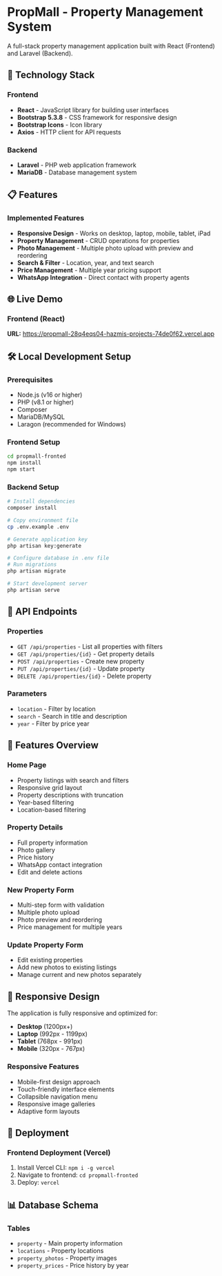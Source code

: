 # PropMall - Property Management System

A full-stack property management application built with React (Frontend) and Laravel (Backend).

## 🚀 Technology Stack

### Frontend
- **React** - JavaScript library for building user interfaces
- **Bootstrap 5.3.8** - CSS framework for responsive design
- **Bootstrap Icons** - Icon library
- **Axios** - HTTP client for API requests

### Backend
- **Laravel** - PHP web application framework
- **MariaDB** - Database management system

## 📋 Features

### Implemented Features
- **Responsive Design** - Works on desktop, laptop, mobile, tablet, iPad
- **Property Management** - CRUD operations for properties
- **Photo Management** - Multiple photo upload with preview and reordering
- **Search & Filter** - Location, year, and text search
- **Price Management** - Multiple year pricing support
- **WhatsApp Integration** - Direct contact with property agents


## 🌐 Live Demo

### Frontend (React)
**URL:** https://propmall-28q4eqs04-hazmis-projects-74de0f62.vercel.app

## 🛠️ Local Development Setup

### Prerequisites
- Node.js (v16 or higher)
- PHP (v8.1 or higher)
- Composer
- MariaDB/MySQL
- Laragon (recommended for Windows)

### Frontend Setup
```bash
cd propmall-fronted
npm install
npm start
```

### Backend Setup
```bash
# Install dependencies
composer install

# Copy environment file
cp .env.example .env

# Generate application key
php artisan key:generate

# Configure database in .env file
# Run migrations
php artisan migrate

# Start development server
php artisan serve
```


## 🔧 API Endpoints

### Properties
- `GET /api/properties` - List all properties with filters
- `GET /api/properties/{id}` - Get property details
- `POST /api/properties` - Create new property
- `PUT /api/properties/{id}` - Update property
- `DELETE /api/properties/{id}` - Delete property

### Parameters
- `location` - Filter by location
- `search` - Search in title and description
- `year` - Filter by price year

## 🎨 Features Overview

### Home Page
- Property listings with search and filters
- Responsive grid layout
- Property descriptions with truncation
- Year-based filtering
- Location-based filtering

### Property Details
- Full property information
- Photo gallery
- Price history
- WhatsApp contact integration
- Edit and delete actions

### New Property Form
- Multi-step form with validation
- Multiple photo upload
- Photo preview and reordering
- Price management for multiple years

### Update Property Form
- Edit existing properties
- Add new photos to existing listings
- Manage current and new photos separately

## 📱 Responsive Design

The application is fully responsive and optimized for:
- **Desktop** (1200px+)
- **Laptop** (992px - 1199px)
- **Tablet** (768px - 991px)
- **Mobile** (320px - 767px)

### Responsive Features
- Mobile-first design approach
- Touch-friendly interface elements
- Collapsible navigation menu
- Responsive image galleries
- Adaptive form layouts

## 🚀 Deployment

### Frontend Deployment (Vercel)
1. Install Vercel CLI: `npm i -g vercel`
2. Navigate to frontend: `cd propmall-fronted`
3. Deploy: `vercel`

## 📊 Database Schema

### Tables
- `property` - Main property information
- `locations` - Property locations
- `property_photos` - Property images
- `property_prices` - Price history by year

